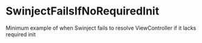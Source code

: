 # SwinjectFailsIfNoRequiredInit
Minimum example of when Swinject fails to resolve ViewController if it lacks required init
